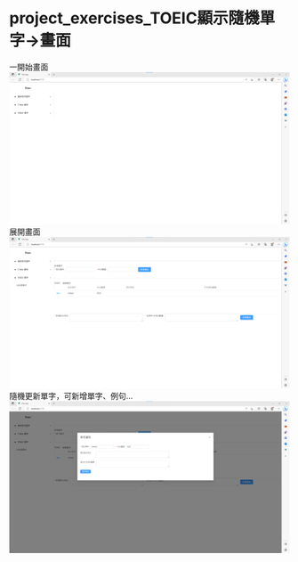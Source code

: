 # project_exercises_TOEIC顯示隨機單字->畫面
一開始畫面
![image](https://github.com/LifanC/project_exercises_document/blob/master/1開始T.png)
展開畫面
![image](https://github.com/LifanC/project_exercises_document/blob/master/2展開T.png)
隨機更新單字，可新增單字、例句...
![image](https://github.com/LifanC/project_exercises_document/blob/master/3修改T.png)